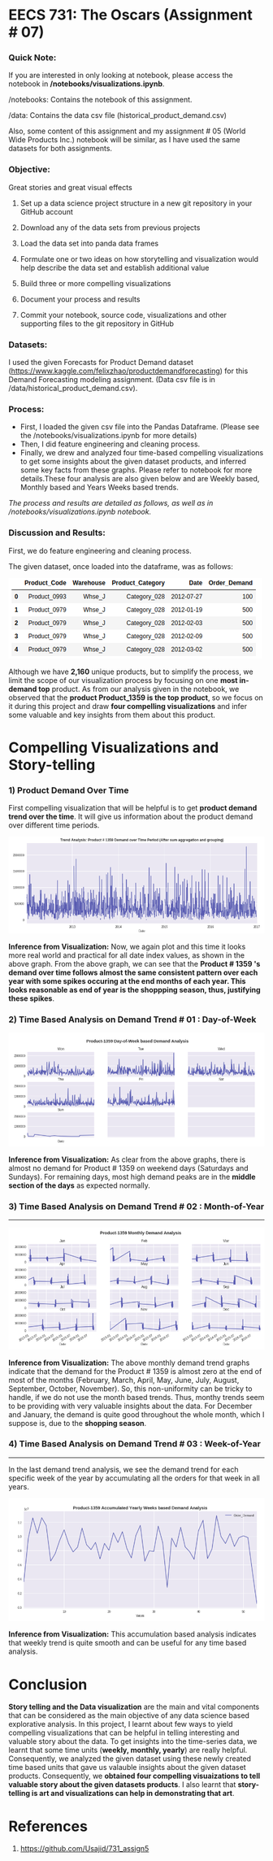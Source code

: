 # EECS 731: The Oscars (Assignment # 07)


### Quick Note:
If you are interested in only looking at notebook, please access the notebook in **/notebooks/visualizations.ipynb**.

/notebooks: Contains the notebook of this assignment.

/data: Contains the data csv file (historical_product_demand.csv)

Also, some content of this assignment and my assignment # 05 (World Wide Products Inc.) notebook will be similar, as I have used the same datasets for both assignments.

### Objective:

Great stories and great visual effects

1. Set up a data science project structure in a new git repository in your GitHub account

2. Download any of the data sets from previous projects

3. Load the data set into panda data frames

4. Formulate one or two ideas on how storytelling and visualization would help describe the data set and establish additional value

5. Build three or more compelling visualizations

6. Document your process and results

7. Commit your notebook, source code, visualizations and other supporting files to the git repository in GitHub


### Datasets:

I used the given Forecasts for Product Demand dataset (https://www.kaggle.com/felixzhao/productdemandforecasting) for this Demand Forecasting modeling assignment. (Data csv file is in /data/historical_product_demand.csv).

### Process:

<ul>
<li>First, I loaded the given csv file into the Pandas Dataframe. (Please see the /notebooks/visualizations.ipynb for more details)</li>
<li>Then, I did feature engineering and cleaning process.</li>
 <li> Finally, we drew and analyzed four time-based compelling visualizations to get some insights about the given dataset products, and inferred some key facts from these graphs. Please refer to notebook for more details.These four analysis are also given below and are Weekly based, Monthly based and Years Weeks based trends.</li>
 </ul>

*The process and results are detailed as follows, as well as in /notebooks/visualizations.ipynb notebook.*

### Discussion and Results:

First, we do feature engineering and cleaning process.

The given dataset, once loaded into the dataframe, was as follows:

![](figs/fig0u.png)

Although we have **2,160** unique products, but to simplify the process, we limit the scope of our visualization process by focusing on one **most in-demand top** product. As from our analysis given in the notebook, we observed that the **product Product_1359 is the top product**, so we focus on it during this project and draw **four compelling visualizations** and infer some valuable and key insights from them about this product. 


# Compelling Visualizations and Story-telling

### 1) Product Demand Over Time
First compelling visualization that will be helpful is to get **product demand trend over the time**. It will give us information about the product demand over different time periods.


![](figs/fig2u.png)

**Inference from Visualization:** Now, we again plot and this time it looks more real world and practical for all date index values, as shown in the above graph. From the above graph, we can see that the **Product # 1359 's demand over time follows almost the same consistent pattern over each year with some spikes occuring at the end months of each year. This looks reasonable as end of year is the shoppping season, thus, justifying these spikes**.


### 2) Time Based Analysis on Demand Trend # 01 : Day-of-Week

![](figs/fig3u.png)


**Inference from Visualization:** As clear from the above graphs, there is almost no demand for Product # 1359 on weekend days (Saturdays and Sundays). For remaining days, most high demand peaks are in the **middle section of the days** as expected normally.


### 3) Time Based Analysis on Demand Trend # 02 :  Month-of-Year
---

![](figs/fig4u.png)

**Inference from Visualization:** The above monthly demand trend graphs indicate that the demand for the Product # 1359 is almost zero at the end of most of the months (February, March, April, May, June, July, August, September, October, November). So, this non-uniformity can be tricky to handle, if we do not use the month based trends. Thus, monthy trends seem to be providing with very valuable insights about the data. For December and January, the demand is quite good throughout the whole month, which I suppose is, due to the **shopping season**.


### 4) Time Based Analysis on Demand Trend # 03 :  Week-of-Year
---
In the last demand trend analysis, we see the demand trend for each specific week of the year by accumulating all the orders for that week in all years.

![](figs/fig5u.png)

**Inference from Visualization:** This accumulation based analysis indicates that weekly trend is quite smooth and can be useful for any time based analysis.

# Conclusion

**Story telling and the Data visualization** are the main and vital components that can be considered as the main objective of any data science based explorative analysis. In this project, I learnt about few ways to yield compelling visualizations that can be helpful in telling interesting and valuable story about the data. To get insights into the time-series data, we learnt that some time units (**weekly, monthly, yearly**) are really helpful. Consequently, we analyzed the given dataset using these newly created time based units that gave us valauble insights about the given dataset products. Consequently, we **obtained four compelling visuaizations to tell valuable story about the given datasets products**. I also learnt that **story-telling is art and visualizations can help in demonstrating that art**.


# References

1) https://github.com/Usajid/731_assign5
